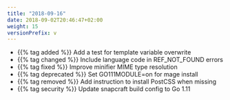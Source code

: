 ```yaml
---
title: "2018-09-16"
date: 2018-09-02T20:46:47+02:00
weight: 15
versionPrefix: v
---
```


- {{% tag added %}} Add a test for template variable overwrite
- {{% tag changed %}} Include language code in REF_NOT_FOUND errors
- {{% tag fixed %}} Improve minifier MIME type resolution
- {{% tag deprecated %}} Set GO111MODULE=on for mage install
- {{% tag removed %}} Add instruction to install PostCSS when missing
- {{% tag security %}} Update snapcraft build config to Go 1.11


